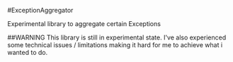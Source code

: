 #ExceptionAggregator

Experimental library to aggregate certain Exceptions

##WARNING
This library is still in experimental state.
I've also experienced some technical issues / limitations making it hard for me to achieve what i wanted to do.